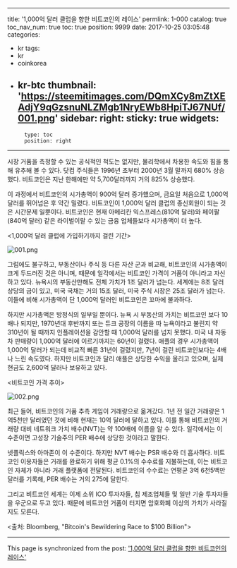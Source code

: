 
---
title: '1,000억 달러 클럽을 향한 비트코인의 레이스'
permlink: 1-000
catalog: true
toc_nav_num: true
toc: true
position: 9999
date: 2017-10-25 03:05:48
categories:
- kr
tags:
- kr
- coinkorea
- kr-btc
thumbnail: 'https://steemitimages.com/DQmXCy8mZtXEAdjY9qGzsnuNLZMgb1NryEWb8HpiTJ67NUf/001.png'
sidebar:
    right:
        sticky: true
widgets:
    -
        type: toc
        position: right
---


시장 거품을 측정할 수 있는 공식적인 척도는 없지만, 물리학에서 차용한 속도와 힘을 통해 유추해 볼 수 있다. 닷컴 주식들은 1996년 초부터 2000년 3월 말까지 680% 상승했다.  비트코인은 지난 한해에만 약 5,700달러까지 거의 825% 상승했다. 

이 과정에서 비트코인의 시가총액이 900억 달러 증가했으며, 금요일 처음으로 1,000억 달러를 뛰어넘은 후 약간 밀렸다. 비트코인이 1,000억 달러 클럽의 종신회원이 되는 것은 시간문제 일뿐이다. 비트코인은 현재 아메리칸 익스프레스(810억 달러)와 페이팔(840억 달러) 같은 라이벌이랄 수 있는 금융 업체들보다 시가총액이 더 높다.

<1,000억 달러 클럽에 가입하기까지 걸린 기간>

![001.png](https://steemitimages.com/DQmXCy8mZtXEAdjY9qGzsnuNLZMgb1NryEWb8HpiTJ67NUf/001.png)

그럼에도 불구하고, 부동산이나 주식 등 다른 자산 군과 비교해, 비트코인의 시가총액이 크게 두드러진 것은 아니며, 때문에 일각에서는 비트코인 가격이 거품이 아니라고 자신하고 있다.  뉴욕시의 부동산만해도 전체 가치가 1조 달러가 넘는다. 세계에는 8조 달러 상당의 금이 있고, 미국 국채는 거의 15조 달러, 미국 주식 시장은 25조 달러가 넘는다.  이들에 비해 시가총액이 단 1,000억 달러인 비트코인은 꼬마에 불과하다. 

하지만 시가총액은 방정식의 일부일 뿐이다. 뉴욕 시 부동산의 가치는 비트코인 보다 10배나 되지만, 1970년대 후반까지 또는 듀크 공장의 이름을 따 뉴욕이라고 불린지 약 310년이 될 때까지 인플레이션을 감안할 때 1,000억 달러를 넘지 못했다.   미국 내 자동차 판매량이 1,000억 달러에 이르기까지는 60년이 걸렸다. 애플의 경우 시가총액이 1,000억 달러가 되는데 비교적 빠른 31년이 걸렸지만, 7년이 걸린 비트코인보다는 4배나 느린 속도였다. 하지만 비트코인과 달리 애플은 상당한 수익을 올리고 있으며, 실제 현금도 2,600억 달러나 보유하고 있다.

<비트코인 가격 추이>

![002.png](https://steemitimages.com/DQmb3mTzd4B7c2VdfRT14GnrVwu4ckEUhg4rTCQGPFWgats/002.png)

최근 들어, 비트코인의 거품 추측 게임이 거래량으로 옮겨갔다. 1년 전 일간 거래량은 1억5천만 달러였던 것에 비해 현재는 10억 달러에 달하고 있다.  이를 통해 비트코인의 거래량 대비 네트워크 가치 배수(NVT)는 약 100배에 이름을 알 수 있다.  일각에서는 이 수준이면 고성장 기술주의 PER 배수에 상당한 것이라고 말한다. 

넷플릭스와 아마존이 이 수준이다. 하지만 NVT 배수는 PSR 배수와 더 흡사하다.  비트코인  이용자들은 거래를 완료하기 위해 평균 0.1%의 수수료를 지불하는데, 이는 비트코인 자체가 아니라 거래 플랫폼에 전달된다.  비트코인의 수수료는 연평균 3억 6천5백만 달러를 기록해, PER 배수는 거의 275에 달한다.

그리고 비트코인 세계는 이제 소위 ICO 투자자들, 칩 제조업체들 및 일반 기술 투자자들을 우군으로 두고 있다.  때문에 비트코인 거품이 터지면 암호화폐 이상의 가치가 사라질 지도 모른다.

<출처: Bloomberg, "Bitcoin's Bewildering Race to $100 Billion">

- - -

This page is synchronized from the post: ['1,000억 달러 클럽을 향한 비트코인의 레이스'](https://steemit.com/@pius.pius/1-000)
